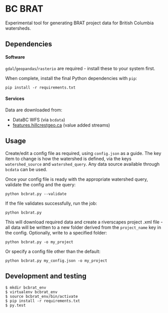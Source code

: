 # BC BRAT

Experimental tool for generating BRAT project data for British Columbia watersheds.

	
## Dependencies

#### Software

`gdal`/`geopandas`/`rasterio` are required - install these to your system first. 

When complete, install the final Python dependencies with `pip`:

	pip install -r requirements.txt


#### Services

Data are downloaded from:

- DataBC WFS (via `bcdata`)
- [features.hillcrestgeo.ca](https://features.hillcrestgeo.ca/fwa/index.html) (value added streams)


## Usage

Create/edit a config file as required, using `config.json` as a guide.
The key item to change is how the watershed is defined, via the keys `watershed_source` and `watershed_query`. Any data source available through `bcdata` can be used.

Once your config file is ready with the appropriate watershed query, validate the config and the query:


	python bcbrat.py --validate

If the file validates successfully, run the job:

	python bcbrat.py 

This will download required data and create a riverscapes project .xml file - all data will be written to a new folder derived from the `project_name` key in the config. Optionally, write to a specified folder:

	python bcbrat.py -o my_project

Or specify a config file other than the default:

	python bcbrat.py my_config.json -o my_project

## Development and testing

	$ mkdir bcbrat_env
	$ virtualenv bcbrat_env
	$ source bcbrat_env/bin/activate
	$ pip install -r requirements.txt
	$ py.test